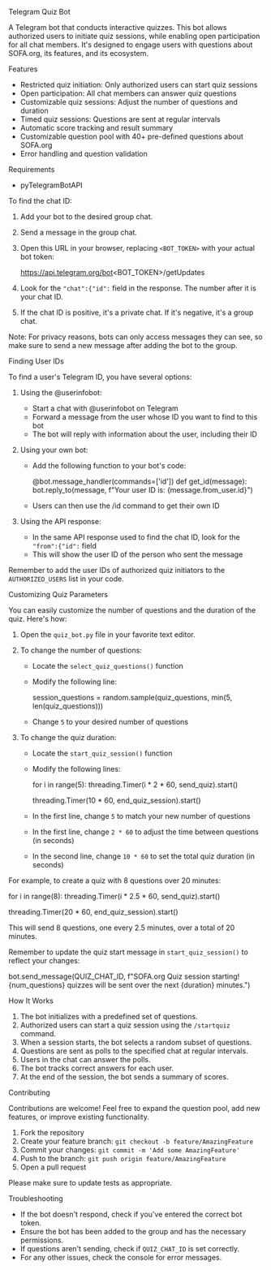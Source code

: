 Telegram Quiz Bot

A Telegram bot that conducts interactive quizzes. This bot allows authorized users to initiate quiz sessions, while enabling open participation for all chat members. It's designed to engage users with questions about SOFA.org, its features, and its ecosystem.

Features

- Restricted quiz initiation: Only authorized users can start quiz sessions
- Open participation: All chat members can answer quiz questions
- Customizable quiz sessions: Adjust the number of questions and duration
- Timed quiz sessions: Questions are sent at regular intervals
- Automatic score tracking and result summary
- Customizable question pool with 40+ pre-defined questions about SOFA.org
- Error handling and question validation

Requirements

- pyTelegramBotAPI

To find the chat ID:

1. Add your bot to the desired group chat.
2. Send a message in the group chat.
3. Open this URL in your browser, replacing `<BOT_TOKEN>` with your actual bot token:

   https://api.telegram.org/bot<BOT_TOKEN>/getUpdates

4. Look for the `"chat":{"id":` field in the response. The number after it is your chat ID.
5. If the chat ID is positive, it's a private chat. If it's negative, it's a group chat.

Note: For privacy reasons, bots can only access messages they can see, so make sure to send a new message after adding the bot to the group.

Finding User IDs

To find a user's Telegram ID, you have several options:

1. Using the @userinfobot:
   - Start a chat with @userinfobot on Telegram
   - Forward a message from the user whose ID you want to find to this bot
   - The bot will reply with information about the user, including their ID

2. Using your own bot:
   - Add the following function to your bot's code:

     @bot.message_handler(commands=['id'])
     def get_id(message):
         bot.reply_to(message, f"Your user ID is: {message.from_user.id}")

   - Users can then use the /id command to get their own ID

3. Using the API response:
   - In the same API response used to find the chat ID, look for the `"from":{"id":` field
   - This will show the user ID of the person who sent the message

Remember to add the user IDs of authorized quiz initiators to the `AUTHORIZED_USERS` list in your code.

Customizing Quiz Parameters

You can easily customize the number of questions and the duration of the quiz. Here's how:

1. Open the `quiz_bot.py` file in your favorite text editor.

2. To change the number of questions:
   - Locate the `select_quiz_questions()` function
   - Modify the following line:
     
     session_questions = random.sample(quiz_questions, min(5, len(quiz_questions)))

   - Change `5` to your desired number of questions

3. To change the quiz duration:
   - Locate the `start_quiz_session()` function
   - Modify the following lines:

     for i in range(5):
         threading.Timer(i * 2 * 60, send_quiz).start()
     
     threading.Timer(10 * 60, end_quiz_session).start()

   - In the first line, change `5` to match your new number of questions
   - In the first line, change `2 * 60` to adjust the time between questions (in seconds)
   - In the second line, change `10 * 60` to set the total quiz duration (in seconds)

For example, to create a quiz with 8 questions over 20 minutes:


for i in range(8):
    threading.Timer(i * 2.5 * 60, send_quiz).start()

threading.Timer(20 * 60, end_quiz_session).start()


This will send 8 questions, one every 2.5 minutes, over a total of 20 minutes.

Remember to update the quiz start message in `start_quiz_session()` to reflect your changes:


bot.send_message(QUIZ_CHAT_ID, f"SOFA.org Quiz session starting! {num_questions} quizzes will be sent over the next {duration} minutes.")


How It Works

1. The bot initializes with a predefined set of questions.
2. Authorized users can start a quiz session using the `/startquiz` command.
3. When a session starts, the bot selects a random subset of questions.
4. Questions are sent as polls to the specified chat at regular intervals.
5. Users in the chat can answer the polls.
6. The bot tracks correct answers for each user.
7. At the end of the session, the bot sends a summary of scores.

Contributing

Contributions are welcome! Feel free to expand the question pool, add new features, or improve existing functionality.

1. Fork the repository
2. Create your feature branch: `git checkout -b feature/AmazingFeature`
3. Commit your changes: `git commit -m 'Add some AmazingFeature'`
4. Push to the branch: `git push origin feature/AmazingFeature`
5. Open a pull request

Please make sure to update tests as appropriate.

Troubleshooting

- If the bot doesn't respond, check if you've entered the correct bot token.
- Ensure the bot has been added to the group and has the necessary permissions.
- If questions aren't sending, check if `QUIZ_CHAT_ID` is set correctly.
- For any other issues, check the console for error messages.
